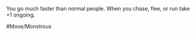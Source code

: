 You go much faster than normal people. When you chase, flee, or run take +1 ongoing.

#Move/Monstrous